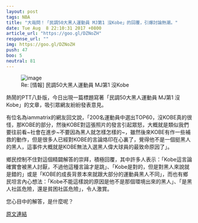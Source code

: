 ```yaml
---
layout: post
tags: NBA
title: "大哉問！「民調50大黑人運動員 MJ第1 沒Kobe」的回覆，引爆討論熱潮。"
date: Tue Aug  8 22:10:31 2017 +0800
article_url: "https://goo.gl/DZNoZH"
response_url: ""
img: https://goo.gl/DZNoZH
push: 47
boo: 5
neutral: 81
---
```


<figure>
<img src="https://goo.gl/DZNoZH" alt="image">
<figcaption>
Re: [情報] 民調50大黑人運動員 MJ第1 沒Kobe
</figcaption>
</figure>



熱鬧的PTT八卦版，今日出現一篇標題寫著「民調50大黑人運動員 MJ第1 沒Kobe」的文章，吸引眾網友紛紛發表意見。

有位名為iammatrix的網友回文說，「200名運動員中選出TOP60，沒KOBE真的很怪，那KOBE的部分，然後KOBE對這張照片的發言引起眾怒，大概就是類似我們要往前看~社會在進步~不要因為黑人就怎樣怎樣的~，雖然後來KOBE有作一些補救的動作，但是很多人已經對KOBE的言論烙印在心裏了，覺得他不是一個挺黑人的黑人，這事件大概就是KOBE無法入選黑人偉大球員的最致命原因了」。

鄉民控制不住對這個精闢解答的崇拜，積極回覆，其中許多人表示：「Kobe這言論確實會被黑人討厭，不過他這種言論才是跳」、「Kobe是對的，但是對黑人來說就是錯的」或是「KOBE的成長背景本來就跟大部分的運動員黑人不同」，而也有鄉民坦言內心想法：「Kobe不能這樣說的原因是他不是那個環境出來的黑人」、「是黑人社區危險，還是貧困社區危險」，令人激賞。

您心目中的解答，是什麼呢？

<a href = "https://www.ptt.cc/bbs/NBA/M.1502201436.A.ED5.html">原文連結</a>

